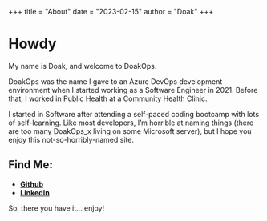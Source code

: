 +++
title = "About"
date = "2023-02-15"
author = "Doak"
+++

# Howdy

My name is Doak, and welcome to DoakOps.

DoakOps was the name I gave to an Azure DevOps development environment when I started working as a Software Engineer in 2021. Before that, I worked in Public Health at a Community Health Clinic.

I started in Software after attending a self-paced coding bootcamp with lots of self-learning. Like most developers, I’m horrible at naming things (there are too many DoakOps_x living on some Microsoft server), but I hope you enjoy this not-so-horribly-named site.

## Find Me:
- [**Github**](https://github.com/doakcovington)
- [**LinkedIn**](https://www.linkedin.com/in/doakcovington/)

So, there you have it... enjoy!

